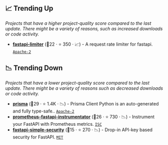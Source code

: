 ## 📈 Trending Up

_Projects that have a higher project-quality score compared to the last update. There might be a variety of reasons, such as increased downloads or code activity._

- <b><a href="https://github.com/long2ice/fastapi-limiter">fastapi-limiter</a></b> (🥉22 ·  ⭐ 350 · 📈) - A request rate limiter for fastapi. <code><a href="http://bit.ly/3nYMfla">Apache-2</a></code>

## 📉 Trending Down

_Projects that have a lower project-quality score compared to the last update. There might be a variety of reasons such as decreased downloads or code activity._

- <b><a href="https://github.com/RobertCraigie/prisma-client-py">prisma</a></b> (🥈29 ·  ⭐ 1.4K · 📉) - Prisma Client Python is an auto-generated and fully type-safe.. <code><a href="http://bit.ly/3nYMfla">Apache-2</a></code>
- <b><a href="https://github.com/trallnag/prometheus-fastapi-instrumentator">prometheus-fastapi-instrumentator</a></b> (🥉26 ·  ⭐ 730 · 📉) - Instrument your FastAPI with Prometheus metrics. <code><a href="http://bit.ly/3hkKRql">ISC</a></code>
- <b><a href="https://github.com/mrtolkien/fastapi_simple_security">fastapi-simple-security</a></b> (🥉15 ·  ⭐ 270 · 📉) - Drop-in API-key based security for FastAPI. <code><a href="http://bit.ly/34MBwT8">MIT</a></code>

